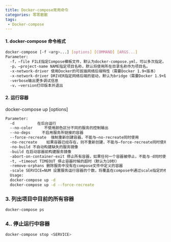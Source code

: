 ```yaml
---
title: Docker-compose常用命令
categories: 零零散散
tags:
 - Docker-compose
---
```


#### 1. docker-compose 命令格式

```bash
docker-compose [-f <arg>...] [options] [COMMAND] [ARGS...]
Parameter:
  -f，–file FILE指定Compose模板文件，默认为docker-compose.yml，可以多次指定。 
  -p，–project-name NAME指定项目名称，默认将使用所在目录名称作为项目名。 
  -x-network-driver 使用Docker的可拔插网络后端特性（需要Docker 1.9+版本） 
  -x-network-driver DRIVER指定网络后端的驱动，默认为bridge（需要Docker 1.9+版本） 
  -verbose输出更多调试信息 
  -v，–version打印版本并退出
```

#### 2. 运行容器

docker-compose up [options]

```bash
Parameter:
  -d          在后台运行
  --no-color     不使用颜色区分不同的服务的控制输出
  --no-deps     不启用服务所链接的容器
  --force-recreate  强制重新创建容器，不能与–no-recreate同时使用
  -no-recreate    如果容器已经存在，则不重新创建，不能与–force-recreate同时使用
  -no-build 不自动构建缺失的服务镜像
  -build 在启动容器前构建服务镜像
  -abort-on-container-exit 停止所有容器，如果任何一个容器被停止，不能与-d同时使用
  -t, –timeout TIMEOUT 停止容器时候的超时（默认为10秒）
  -remove-orphans 删除服务中没有在compose文件中定义的容器
  -scale SERVICE=NUM 设置服务运行容器的个数，将覆盖在compose中通过scale指定的参数
  Usage:
  docker-compose up -d
  docker-compose up -d --force-recreate
```

### 3. 列出项目中目前的所有容器

```bash
docker-compose ps
```

### 4.. 停止运行中容器

```bash
docker-compose stop <SERVICE>
```